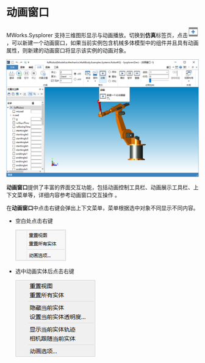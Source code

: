 # 动画窗口

MWorks.Sysplorer 支持三维图形显示与动画播放。切换到**仿真**标签页，点击<img src="AnimationWindow.assets/新建动画图标.png" alt="image-20201207112816555" style="zoom:67%;" />，可以新建一个动画窗口，如果当前实例包含机械多体模型中的组件并且具有动画属性，则新建的动画窗口将显示该实例的动画对象。

<img src="AnimationWindow.assets/三维动画窗口.png" alt="image-20210122094758599" style="zoom:67%;" />

**动画窗口**提供了丰富的界面交互功能，包括动画控制工具栏、动画展示工具栏、上下文菜单等，详细内容参考动画窗口交互操作 。

在**动画窗口**中点击右键会弹出上下文菜单，菜单根据选中对象不同显示不同内容。

- 空白处点击右键

  ![image-20210122095137133](AnimationWindow.assets/右键空白处.png)

- 选中动画实体后点击右键

  ![image-20201207183657640](AnimationWindow.assets/右键实体.png)

